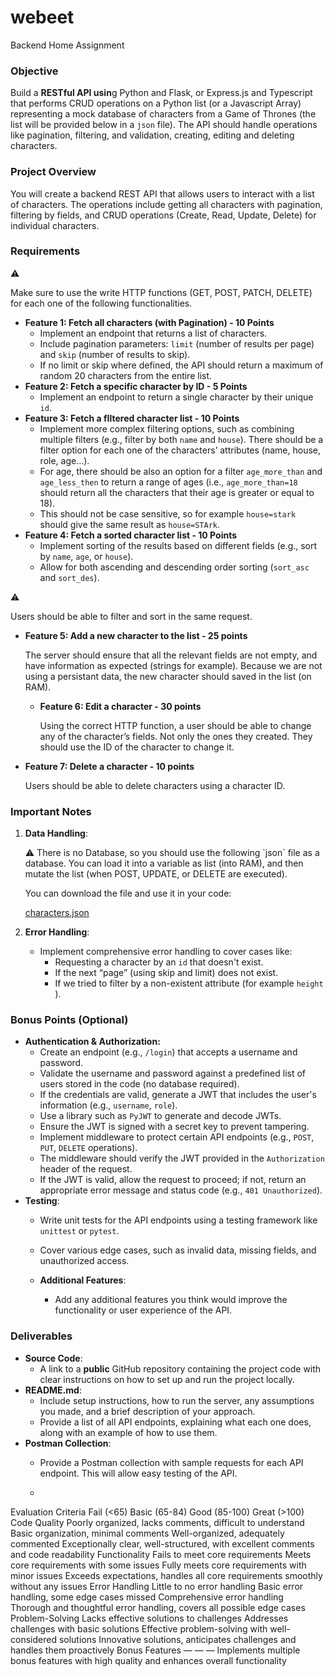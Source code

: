# webeet
Backend Home Assignment

### **Objective**

Build a **RESTful API usin**g Python and Flask, or Express.js and Typescript that performs CRUD operations on a Python list (or a Javascript Array) representing a mock database of characters from a Game of Thrones (the list will be provided below in a `json` file). The API should handle operations like pagination, filtering, and validation, creating, editing and deleting characters.

### Project Overview

You will create a backend REST API that allows users to interact with a list of characters. The operations include getting all characters with pagination, filtering by fields, and CRUD operations (Create, Read, Update, Delete) for individual characters.

### **Requirements**

<aside>
⚠️

Make sure to use the write HTTP functions (GET, POST, PATCH, DELETE) for each one of the following functionalities. 

</aside>

- **Feature 1: Fetch all characters (with Pagination) - 10 Points**
    - Implement an endpoint that returns a list of characters.
    - Include pagination parameters: `limit` (number of results per page) and `skip` (number of results to skip).
    - If no limit or skip where defined, the API should return a maximum of random 20 characters from the entire list.
- **Feature 2: Fetch a specific character by ID - 5 Points**
    - Implement an endpoint to return a single character by their unique `id`.
- **Feature 3: Fetch a fIltered character list - 10 Points**
    - Implement more complex filtering options, such as combining multiple filters (e.g., filter by both `name` and `house`). There should be a filter option for each one of the characters’ attributes (name, house, role, age…).
    - For age, there should be also an option for a filter `age_more_than` and `age_less_then` to return a range of ages (i.e., `age_more_than=18` should return all the characters that their age is greater or equal to 18).
    - This should not be case sensitive, so for example `house=stark` should give the same result as `house=STArk`.
- **Feature 4: Fetch a sorted character list - 10 Points**
    - Implement sorting of the results based on different fields (e.g., sort by `name`, `age`, or `house`).
    - Allow for both ascending and descending order sorting (`sort_asc` and `sort_des`).

<aside>
⚠️

 Users should be able to filter and sort in the same request. 

</aside>

- **Feature 5: Add a new character to the list - 25 points**
    
    The server should ensure that all the relevant fields are not empty, and have information as expected (strings for example). Because we are not using a persistant data, the new character should saved in the list (on RAM).

  - **Feature 6: Edit a character - 30 points**
    
    Using the correct HTTP function, a user should be able to change any of the character’s fields. Not only the ones they created. They should use the ID of the character to change it.
    
- **Feature 7: Delete a character - 10 points**
    
    Users should be able to delete characters using a character ID.
    

### Important Notes

1. **Data Handling**:
    
    <aside>
    ⚠️ There is no Database, so you should use the following `json` file as a database. You can load it into a variable as list (into RAM), and then mutate the list (when POST, UPDATE, or DELETE are executed).
    
    You can download the file and use it in your code:
    
    [characters.json](https://prod-files-secure.s3.us-west-2.amazonaws.com/3a9085c4-df29-45e6-8bc7-6c9c0a25ea8c/7ab1906f-449b-4f00-aa94-c1a69ea7544f/characters.json)
    
    </aside>
    
2. **Error Handling**:
    - Implement comprehensive error handling to cover cases like:
        - Requesting a character by an `id` that doesn't exist.
        - If the next “page” (using skip and limit) does not exist.
        - If we tried to filter by a non-existent attribute (for example `height` ).
     
  ### **Bonus Points (Optional)**

- **Authentication & Authorization:**
    - Create an endpoint (e.g., `/login`) that accepts a username and password.
    - Validate the username and password against a predefined list of users stored in the code (no database required).
    - If the credentials are valid, generate a JWT that includes the user's information (e.g., `username`, `role`).
    - Use a library such as `PyJWT` to generate and decode JWTs.
    - Ensure the JWT is signed with a secret key to prevent tampering.
    - Implement middleware to protect certain API endpoints (e.g., `POST`, `PUT`, `DELETE` operations).
    - The middleware should verify the JWT provided in the `Authorization` header of the request.
    - If the JWT is valid, allow the request to proceed; if not, return an appropriate error message and status code (e.g., `401 Unauthorized`).
- **Testing**:
    - Write unit tests for the API endpoints using a testing framework like `unittest` or `pytest`.
    - Cover various edge cases, such as invalid data, missing fields, and unauthorized access.
 
  - **Additional Features**:
    - Add any additional features you think would improve the functionality or user experience of the API.

### **Deliverables**

- **Source Code**:
    - A link to a **public** GitHub repository containing the project code with clear instructions on how to set up and run the project locally.
- **README.md**:
    - Include setup instructions, how to run the server, any assumptions you made, and a brief description of your approach.
    - Provide a list of all API endpoints, explaining what each one does, along with an example of how to use them.
- **Postman Collection**:
    - Provide a Postman collection with sample requests for each API endpoint. This will allow easy testing of the API.
 
    - 
Evaluation Criteria
Fail (<65)
Basic (65-84)
Good (85-100)
Great (>100)
Code Quality
Poorly organized, lacks comments, difficult to understand
Basic organization, minimal comments
Well-organized, adequately commented
Exceptionally clear, well-structured, with excellent comments and code readability
Functionality
Fails to meet core requirements
Meets core requirements with some issues
Fully meets core requirements with minor issues
Exceeds expectations, handles all core requirements smoothly without any issues
Error Handling
Little to no error handling
Basic error handling, some edge cases missed
Comprehensive error handling
Thorough and thoughtful error handling, covers all possible edge cases
Problem-Solving
Lacks effective solutions to challenges
Addresses challenges with basic solutions
Effective problem-solving with well-considered solutions
Innovative solutions, anticipates challenges and handles them proactively
Bonus Features
—
—
—
Implements multiple bonus features with high quality and enhances overall functionality
